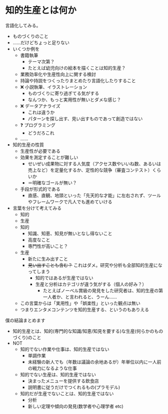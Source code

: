 # 知的生産とは何か
言語化してみる。

- ものづくりのこと
- ……だけどちょっと足りない
- いくつか例を
  - 書籍執筆
    - テーマ次第？
    - たとえば幼児向けの絵本を描くことは知的生産？
  - 業務効率化や生産性向上に関する検討
  - 持論や持説をつくったりまとめたり言語化したりすること
  - :x: 小説執筆、イラストレーション
    - ものづくりに寄り過ぎてる気がする
    - なんつか、もっと実用性が無いとダメな感じ？
  - :x: データアナライズ
    - これは違うか
    - パターンを探し出す、見い出すものであって創造ではない
  - :question: プログラミング
    - どうだろこれ
  - ……
- 知的生産の性質
  - 生産性が必要である
  - 効果を測定することが難しい
    - せいぜい成果物に対する人気度（アクセス数やいいね数、あるいは売上など）を定量化するか、定性的な競争（審査コンテスト）くらいか
    - ＝明確なゴールが無い？
  - 手段が形式的である
    - 直感、直観、地頭といった「先天的な才能」に左右されず、ツールやフレームワークで凡人でも進めていける
- 言葉を分けて考えてみる
  - 知的
  - 生産
  - 知的
    - 知識、知恵、知見が無いとなし得ないこと
    - 高度なこと
    - 専門性が高いこと？
  - 生産
    - 新たに生み出すこと
    - ~~見い出すことも含む？~~ これはダメ。研究や分析も全部知的生産になってしまう
      - 知的ではあるが生産ではない
      - 生産と分析はカテゴリが違う気がする（個人の好み？）
        - たとえばノーベル賞級の発見をした研究者は、知的生産の第一人者か、と言われると、うーん……
  - この言葉からは「実用性」や「娯楽性」といった観点は無い
  - つまりエンタメコンテンツを知的生産する、というのもありえる

僕の結論まとめます

- 知的生産とは、知的(専門的な知識/知恵/知見を要する)な生産(何らかのものづくり)のこと
- NOT
  - 知的でない作業や仕事は、知的生産ではない
    - 単調作業
    - 未経験の新人でも（年数は議論の余地あるが）年単位以内に一人前の戦力になるような仕事
  - 知的でない生産は、知的生産ではない
    - 決まったメニューを提供する飲食店
    - 説明書に従うだけでつくれるもの(プラモデル)
  - 知的だが生産でないことは、知的生産ではない
    - 分析
    - 新しい定理や傾向の発見(数学者や心理学者 etc)

